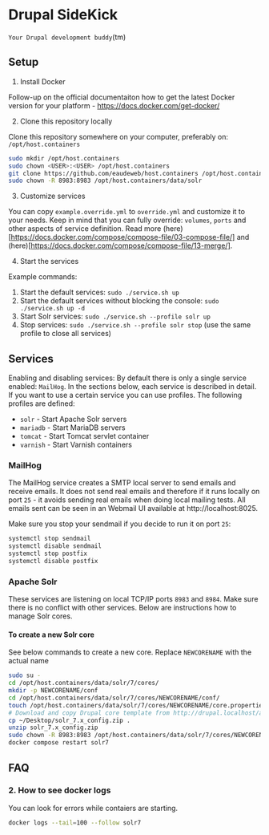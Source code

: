 # Drupal SideKick

`Your Drupal development buddy`(tm)

## Setup

1. Install Docker

Follow-up on the official documentaiton how to get the latest Docker version for your platform - https://docs.docker.com/get-docker/

2. Clone this repository locally

Clone this repository somewhere on your computer, preferably on: `/opt/host.containers`

```bash
sudo mkdir /opt/host.containers
sudo chown <USER>:<USER> /opt/host.containers
git clone https://github.com/eaudeweb/host.containers /opt/host.containers
sudo chown -R 8983:8983 /opt/host.containers/data/solr
```

3. Customize services

You can copy `example.override.yml` to `override.yml` and customize it to your needs. Keep in mind that you can fully override: `volumes`, `ports` and other aspects of service definition. Read more (here)[https://docs.docker.com/compose/compose-file/03-compose-file/] and (here)[https://docs.docker.com/compose/compose-file/13-merge/].

4. Start the services

Example commands:

1. Start the default services: `sudo ./service.sh up`
1. Start the default services without blocking the console: `sudo ./service.sh up -d`
1. Start Solr services: `sudo ./service.sh --profile solr up`
1. Stop services: `sudo ./service.sh --profile solr stop` (use the same profile to close all services)

## Services

Enabling and disabling services: By default there is only a single service enabled: `MailHog`. In the sections below, each service is described in detail. If you want to use a certain service you can use profiles. The following profiles are defined:

- `solr` - Start Apache Solr servers
- `mariadb` - Start MariaDB servers
- `tomcat` - Start Tomcat servlet container
- `varnish` - Start Varnish containers 

### MailHog

The MailHog service creates a SMTP local server to send emails and receive emails. It does not send real emails and therefore if it runs locally on port `25` - it avoids sending real emails when doing local mailing tests. All emails sent can be seen in an Webmail UI available at http://localhost:8025.

Make sure you stop your sendmail if you decide to run it on port `25`:

```bash
systemctl stop sendmail
systemctl disable sendmail
systemctl stop postfix
systemctl disable postfix
```

### Apache Solr

These services are listening on local TCP/IP ports `8983` and `8984`. Make sure there is no conflict with other services. Below are instructions how to manage Solr cores.

#### To create a new Solr core

See below commands to create a new core. Replace `NEWCORENAME` with the actual name

```bash
sudo su -
cd /opt/host.containers/data/solr/7/cores/
mkdir -p NEWCORENAME/conf
cd /opt/host.containers/data/solr/7/cores/NEWCORENAME/conf/
touch /opt/host.containers/data/solr/7/cores/NEWCORENAME/core.properties
# Download and copy Drupal core template from http://drupal.localhost/admin/config/search/search-api/server/solr/solr_configset/config-zip (solr_x.y_config.zip) to conf/
cp ~/Desktop/solr_7.x_config.zip .
unzip solr_7.x_config.zip
sudo chown -R 8983:8983 /opt/host.containers/data/solr/7/cores/NEWCORENAME
docker compose restart solr7
```

## FAQ

### 2. How to see docker logs

You can look for errors while contaiers are starting.

```bash
docker logs --tail=100 --follow solr7
```
